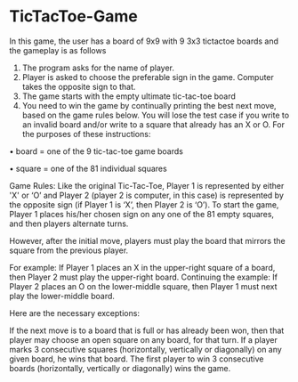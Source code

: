 # TicTacToe-Game

In this game, the user has a board of 9x9 with 9 3x3 tictactoe boards and the gameplay is as follows
1. The program asks for the name of player.
2. Player is asked to choose the preferable sign in the game. Computer takes the opposite sign to that.
3. The game starts with the empty ultimate tic-tac-toe board
4. You need to win the game by continually printing the best next move, based on the game rules below. 
You will lose the test case if you write to an invalid board and/or write to a square that already has an X or O. For the purposes of these instructions: 

• board = one of the 9 tic-tac-toe game boards 

• square = one of the 81 individual squares


Game Rules:
Like the original Tic-Tac-Toe, Player 1 is represented by either 'X' or ‘O’ and Player 2 (player 2 is computer, in this case) is represented by the opposite sign 
(if Player 1 is ‘X’, then Player 2 is ‘O’). To start the game, Player 1 places his/her chosen sign on any one of the 81 empty squares, and then players alternate turns. 

However, after the initial move, players must play the board that mirrors the square from the previous player. 

For example: If Player 1 places an X in the upper-right square of a board, then Player 2 must play the upper-right board.
Continuing the example: If Player 2 places an O on the lower-middle square, then Player 1 must next play the lower-middle board. 


Here are the necessary exceptions: 


If the next move is to a board that is full or has already been won, then that player may choose an open square on any board, for that turn.
If a player marks 3 consecutive squares (horizontally, vertically or diagonally) on any given board, he wins that board.
The first player to win 3 consecutive boards (horizontally, vertically or diagonally) wins the game.
